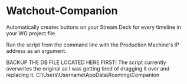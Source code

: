 # Watchout-Companion
Automatically creates buttons on your Stream Deck for every timeline in your WO project file.

Run the script from the command line with the Production Machine's IP address as an argument.

BACKUP THE DB FILE LOCATED HERE FIRST! The script currently overwrites the original as I was getting tired of dragging it over and replacing it. 
C:\Users\Username\AppData\Roaming\Companion
